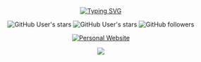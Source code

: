 
<div align="center">
<a  href="https://git.io/typing-svg"><img src="https://readme-typing-svg.demolab.com?font=Fira+Code&pause=1000&color=ff8f1c&width=435&lines=If+you+want+to+be+happy%2C+be." alt="Typing SVG" /></a>
</div>
<p align="center">
  
<img alt="GitHub User's stars" src="https://komarev.com/ghpvc/?username=epigone707&style=for-the-badge">
<img alt="GitHub User's stars" src="https://img.shields.io/github/stars/epigone707?style=for-the-badge">
<img alt="GitHub followers" src="https://img.shields.io/github/followers/epigone707?style=for-the-badge">
</p>

<p align="center">
<a href="https://epigone707.github.io/about/"><img alt="Personal Website" src="https://img.shields.io/badge/Clcik Here To Visit-My Website epigone707.github.io!-ff8f1c?style=for-the-badge"></a>
</p>

<div align="center">
<img align="center" src="https://streak-stats.demolab.com?user=epigone707&theme=flag-india&hide_border=true)"/>

</div>

